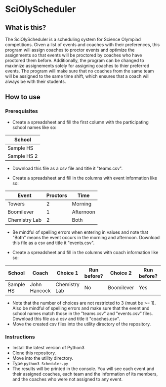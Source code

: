 # SciOlyScheduler
## What is this?
The SciOlyScheduler is a scheduling system for Science Olympiad competitions. Given a list of events and coaches with their preferences, this program will assign coaches to proctor events and optimize the assignments so that events will be proctored by coaches who have proctored them before. Additionally, the program can be changed to maximize assignements solely for assigning coaches to thier preferred events. The program will make sure that no coaches from the same team will be assigned to the same time shift, which ensures that a coach will always be with their students.
## How to use
### Prerequisites
- Create a spreadsheet and fill the first column with the participating school names like so:

| School |
| ------ |
| Sample HS |
| Sample HS 2 |

- Download this file as a csv file and title it "teams.csv".

- Create a spreadsheet and fill in the columns with event information like so:

| Event | Proctors | Time |
| ----- | -------- | ---- |
| Towers | 2 | Morning |
| Boomilever | 1 | Afternoon |
| Chemistry Lab | 2 | Both |

- Be mindful of spelling errors when entering in values and note that "Both" means the event occurs in the morning and afternoon. Download this file as a csv and title it "events.csv".

- Create a spreadsheet and fill in the columns with coach information like so:

| School | Coach | Choice 1 | Run before? | Choice 2 | Run before? | Choice 3 | Run before? |
| ------ | ------ | ------ | ------ | ------ | ------ | ------ | ------ |
| Sample HS | John Hancock | Chemistry Lab | No | Boomilever | Yes | Towers | No |

- Note that the number of choices are not restricted to 3 (must be >= 1). Also be mindful of spelling errors and make sure that the event and school names match those in the "teams.csv" and "events.csv" files. Download this file as a csv and title it "coaches.csv".
- Move the created csv files into the utility directory of the repository.

### Instructions 
- Install the latest version of Python3
- Clone this repository.
- Move into the utility directory.
- Type `python3 Scheduler.py`
- The results will be printed in the console. You will see each event and their assigned coaches, each team and the information of its members, and the coaches who were not assigned to any event. 
